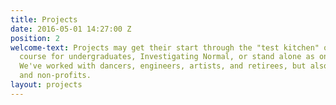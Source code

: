 ```yaml
---
title: Projects
date: 2016-05-01 14:27:00 Z
position: 2
welcome-text: Projects may get their start through the "test kitchen" of Sara Hendren's
  course for undergraduates, Investigating Normal, or stand alone as ongoing collaborations.
  We've worked with dancers, engineers, artists, and retirees, but also with schools
  and non-profits.
layout: projects
---
```




